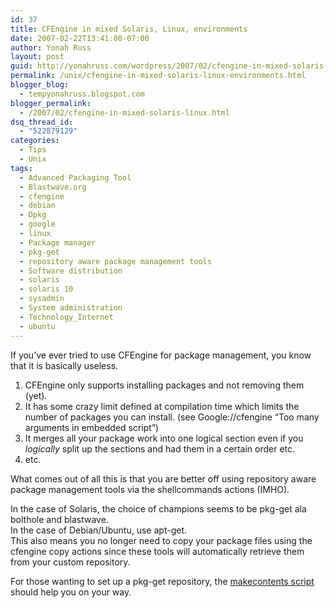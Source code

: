 ```yaml
---
id: 37
title: CFEngine in mixed Solaris, Linux, environments
date: 2007-02-22T13:41:00-07:00
author: Yonah Russ
layout: post
guid: http://yonahruss.com/wordpress/2007/02/cfengine-in-mixed-solaris-linux-environments.html
permalink: /unix/cfengine-in-mixed-solaris-linux-environments.html
blogger_blog:
  - tempyonahruss.blogspot.com
blogger_permalink:
  - /2007/02/cfengine-in-mixed-solaris-linux.html
dsq_thread_id:
  - "522879129"
categories:
  - Tips
  - Unix
tags:
  - Advanced Packaging Tool
  - Blastwave.org
  - cfengine
  - debian
  - Dpkg
  - google
  - linux
  - Package manager
  - pkg-get
  - repository aware package management tools
  - Software distribution
  - solaris
  - solaris 10
  - sysadmin
  - System administration
  - Technology_Internet
  - ubuntu
---
```

If you&#8217;ve ever tried to use CFEngine for package management, you know that it is basically useless.

  1. CFEngine only supports installing packages and not removing them (yet).
  2. It has some crazy limit defined at compilation time which limits the number of packages you can install. (see Google://cfengine &#8220;Too many arguments in embedded script&#8221;)
  3. It merges all your package work into one logical section even if you <span style="font-style: italic;">logically</span> split up the sections and had them in a certain order etc.
  4. etc.

What comes out of all this is that you are better off using repository aware package management tools via the shellcommands actions (IMHO).

In the case of Solaris, the choice of champions seems to be pkg-get ala bolthole and blastwave.  
In the case of Debian/Ubuntu, use apt-get.  
This also means you no longer need to copy your package files using the cfengine copy actions since these tools will automatically retrieve them from your custom repository.

For those wanting to set up a pkg-get repository, the [makecontents script](http://www.bolthole.com/solaris/makecontents) should help you on your way.